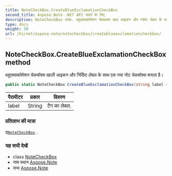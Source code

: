 ```yaml
---
title: NoteCheckBox.CreateBlueExclamationCheckBox
second_title: Aspose.Note .NET API संदर्भ के लिए
description: NoteCheckBox तरक. ब्लूएक्सक्लेमेशन चेकबक्स खल आइकन और नर्दष्ट लेबल के सथ एक नय नट चेकबक्स बनत है
type: docs
weight: 50
url: /hi/net/aspose.note/notecheckbox/createblueexclamationcheckbox/
---
```

## NoteCheckBox.CreateBlueExclamationCheckBox method

ब्लूएक्सक्लेमेशन चेकबॉक्स खाली आइकन और निर्दिष्ट लेबल के साथ एक नया नोट चेकबॉक्स बनाता है।

```csharp
public static NoteCheckBox CreateBlueExclamationCheckBox(string label = "")
```

| पैरामीटर | प्रकार | विवरण |
| --- | --- | --- |
| label | String | टैग का लेबल. |

### प्रतिलाभ की मात्रा

द[`NoteCheckBox`](../) .

### यह सभी देखें

* class [NoteCheckBox](../)
* नाम स्थान [Aspose.Note](../../notecheckbox/)
* सभा [Aspose.Note](../../../)


